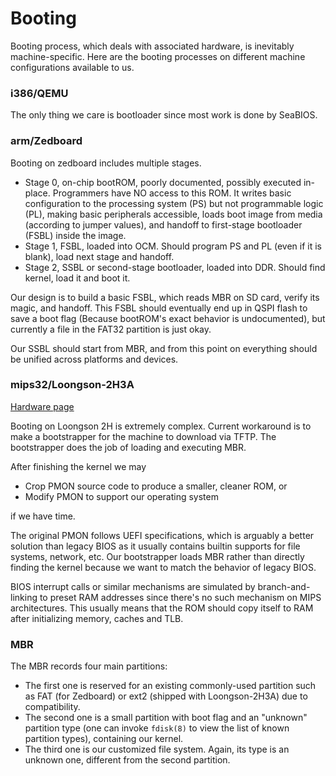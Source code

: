 # Booting

Booting process, which deals with associated hardware, is inevitably
machine-specific.  Here are the booting processes on different machine
configurations available to us.

### i386/QEMU

The only thing we care is bootloader since most work is done by SeaBIOS.

### arm/Zedboard

Booting on zedboard includes multiple stages.

* Stage 0, on-chip bootROM, poorly documented, possibly executed in-place.
Programmers have NO access to this ROM. It writes basic configuration to the
processing system (PS) but not programmable logic (PL), making basic peripherals
accessible, loads boot image from media (according to jumper values), and handoff
to first-stage bootloader (FSBL) inside the image.
* Stage 1, FSBL, loaded into OCM. Should program PS and PL (even if it is blank),
load next stage and handoff.
* Stage 2, SSBL or second-stage bootloader, loaded into DDR. Should find kernel,
load it and boot it.

Our design is to build a basic FSBL, which reads MBR on SD card, verify its magic,
and handoff. This FSBL should eventually end up in QSPI flash to save a boot flag
(Because bootROM's exact behavior is undocumented), but currently a file in the
FAT32 partition is just okay.

Our SSBL should start from MBR, and from this point on everything should be unified
across platforms and devices.

### mips32/Loongson-2H3A

[Hardware page](http://www.loongnix.org/index.php/3A2H%E5%BC%80%E5%8F%91%E6%9D%BF)

Booting on Loongson 2H is extremely complex.  Current workaround is to make
a bootstrapper for the machine to download via TFTP.  The bootstrapper
does the job of loading and executing MBR.

After finishing the kernel we may

* Crop PMON source code to produce a smaller, cleaner ROM, or
* Modify PMON to support our operating system

if we have time.

The original PMON follows UEFI specifications, which is arguably a better
solution than legacy BIOS as it usually contains builtin supports for file
systems, network, etc.  Our bootstrapper loads MBR rather than directly
finding the kernel because we want to match the behavior of legacy BIOS.

BIOS interrupt calls or similar mechanisms are simulated by branch-and-linking
to preset RAM addresses since there's no such mechanism on MIPS architectures.
This usually means that the ROM should copy itself to RAM after initializing
memory, caches and TLB.

### MBR

The MBR records four main partitions:

* The first one is reserved for an existing commonly-used partition such as FAT
(for Zedboard) or ext2 (shipped with Loongson-2H3A) due to compatibility.
* The second one is a small partition with boot flag and an "unknown" partition
type (one can invoke `fdisk(8)` to view the list of known partition types),
containing our kernel.
* The third one is our customized file system.  Again, its type is an unknown
one, different from the second partition.
